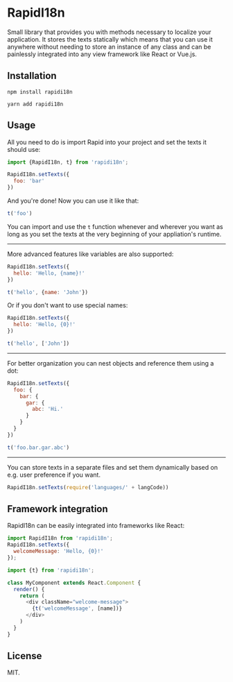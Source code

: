 # RapidI18n
Small library that provides you with methods necessary to localize your application. It stores the texts statically which means that you can use it anywhere without needing to store an instance of any class and can be painlessly integrated into any view framework like React or Vue.js.

## Installation
`npm install rapidi18n`

`yarn add rapidi18n`

## Usage
All you need to do is import Rapid into your project and set the texts it should use:

```js
import {RapidI18n, t} from 'rapidi18n';

RapidI18n.setTexts({
  foo: 'bar'
})
```

And you're done! Now you can use it like that:

```js
t('foo')
```

You can import and use the `t` function whenever and wherever you want as long as you set the texts at the very beginning of your appliation's runtime.

---

More advanced features like variables are also supported:

```js
RapidI18n.setTexts({
  hello: 'Hello, {name}!'
})

t('hello', {name: 'John'})
```

Or if you don't want to use special names:

```js
RapidI18n.setTexts({
  hello: 'Hello, {0}!'
})

t('hello', ['John'])
```

---

For better organization you can nest objects and reference them using a dot:

```js
RapidI18n.setTexts({
  foo: {
    bar: {
      gar: {
        abc: 'Hi.'
      }
    }
  }
})

t('foo.bar.gar.abc')
```

---

You can store texts in a separate files and set them dynamically based on e.g. user preference if you want.

```js
RapidI18n.setTexts(require('languages/' + langCode))
```

## Framework integration
RapidI18n can be easily integrated into frameworks like React:

```js
import RapidI18n from 'rapidi18n';
RapidI18n.setTexts({
  welcomeMessage: 'Hello, {0}!'
});
```

```js
import {t} from 'rapidi18n';

class MyComponent extends React.Component {
  render() {
    return (
      <div className="welcome-message">
        {t('welcomeMessage', [name])}
      </div>
    )
  }
}
```

## License
MIT.
